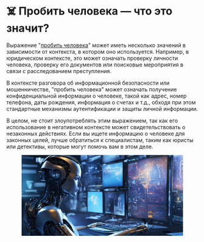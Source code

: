 # ☠️ Пробить человека — что это значит?

Выражение "[пробить человека](osint-nachalo-puti.md)" может иметь несколько значений в зависимости от контекста, в котором оно используется. Например, в юридическом контексте, это может означать проверку личности человека, проверку его документов или поисковые мероприятия в связи с расследованием преступления.

В контексте разговора об информационной безопасности или мошенничестве, "пробить человека" может означать получение конфиденциальной информации о человеке, такой как адрес, номер телефона, даты рождения, информация о счетах и т.д., обходя при этом стандартные механизмы аутентификации и защиты личной информации.

В целом, не стоит злоупотреблять этим выражением, так как его использование в негативном контексте может свидетельствовать о незаконных действиях. Если вы ищете информацию о человеке для законных целей, лучше обратиться к специалистам, таким как юристы или детективы, которые могут помочь вам в этом деле.

<figure><img src=".gitbook/assets/leak.jpg" alt=""><figcaption></figcaption></figure>
